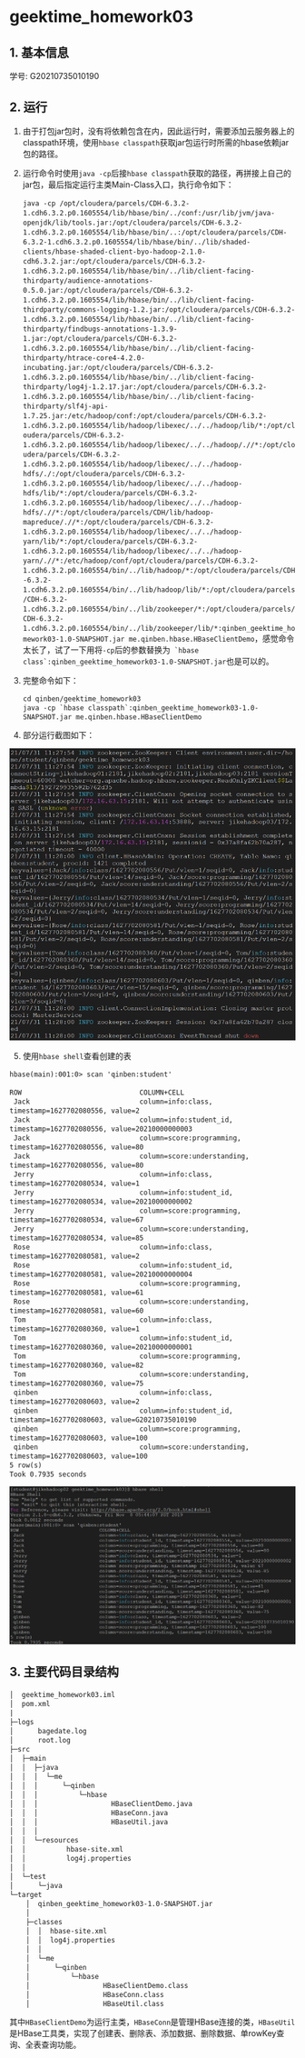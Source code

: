 # geektime_homework03
## 1. 基本信息

学号: G20210735010190

## 2. 运行

1. 由于打包jar包时，没有将依赖包含在内，因此运行时，需要添加云服务器上的classpath环境，使用`hbase classpath`获取jar包运行时所需的hbase依赖jar包的路径。

2. 运行命令时使用`java -cp`后接`hbase classpath`获取的路径，再拼接上自己的jar包，最后指定运行主类Main-Class入口，执行命令如下：

   `java -cp /opt/cloudera/parcels/CDH-6.3.2-1.cdh6.3.2.p0.1605554/lib/hbase/bin/../conf:/usr/lib/jvm/java-openjdk/lib/tools.jar:/opt/cloudera/parcels/CDH-6.3.2-1.cdh6.3.2.p0.1605554/lib/hbase/bin/..:/opt/cloudera/parcels/CDH-6.3.2-1.cdh6.3.2.p0.1605554/lib/hbase/bin/../lib/shaded-clients/hbase-shaded-client-byo-hadoop-2.1.0-cdh6.3.2.jar:/opt/cloudera/parcels/CDH-6.3.2-1.cdh6.3.2.p0.1605554/lib/hbase/bin/../lib/client-facing-thirdparty/audience-annotations-0.5.0.jar:/opt/cloudera/parcels/CDH-6.3.2-1.cdh6.3.2.p0.1605554/lib/hbase/bin/../lib/client-facing-thirdparty/commons-logging-1.2.jar:/opt/cloudera/parcels/CDH-6.3.2-1.cdh6.3.2.p0.1605554/lib/hbase/bin/../lib/client-facing-thirdparty/findbugs-annotations-1.3.9-1.jar:/opt/cloudera/parcels/CDH-6.3.2-1.cdh6.3.2.p0.1605554/lib/hbase/bin/../lib/client-facing-thirdparty/htrace-core4-4.2.0-incubating.jar:/opt/cloudera/parcels/CDH-6.3.2-1.cdh6.3.2.p0.1605554/lib/hbase/bin/../lib/client-facing-thirdparty/log4j-1.2.17.jar:/opt/cloudera/parcels/CDH-6.3.2-1.cdh6.3.2.p0.1605554/lib/hbase/bin/../lib/client-facing-thirdparty/slf4j-api-1.7.25.jar:/etc/hadoop/conf:/opt/cloudera/parcels/CDH-6.3.2-1.cdh6.3.2.p0.1605554/lib/hadoop/libexec/../../hadoop/lib/*:/opt/cloudera/parcels/CDH-6.3.2-1.cdh6.3.2.p0.1605554/lib/hadoop/libexec/../../hadoop/.//*:/opt/cloudera/parcels/CDH-6.3.2-1.cdh6.3.2.p0.1605554/lib/hadoop/libexec/../../hadoop-hdfs/./:/opt/cloudera/parcels/CDH-6.3.2-1.cdh6.3.2.p0.1605554/lib/hadoop/libexec/../../hadoop-hdfs/lib/*:/opt/cloudera/parcels/CDH-6.3.2-1.cdh6.3.2.p0.1605554/lib/hadoop/libexec/../../hadoop-hdfs/.//*:/opt/cloudera/parcels/CDH/lib/hadoop-mapreduce/.//*:/opt/cloudera/parcels/CDH-6.3.2-1.cdh6.3.2.p0.1605554/lib/hadoop/libexec/../../hadoop-yarn/lib/*:/opt/cloudera/parcels/CDH-6.3.2-1.cdh6.3.2.p0.1605554/lib/hadoop/libexec/../../hadoop-yarn/.//*:/etc/hadoop/conf/opt/cloudera/parcels/CDH-6.3.2-1.cdh6.3.2.p0.1605554/bin/../lib/hadoop/*:/opt/cloudera/parcels/CDH-6.3.2-1.cdh6.3.2.p0.1605554/bin/../lib/hadoop/lib/*:/opt/cloudera/parcels/CDH-6.3.2-1.cdh6.3.2.p0.1605554/bin/../lib/zookeeper/*:/opt/cloudera/parcels/CDH-6.3.2-1.cdh6.3.2.p0.1605554/bin/../lib/zookeeper/lib/*:qinben_geektime_homework03-1.0-SNAPSHOT.jar me.qinben.hbase.HBaseClientDemo`，感觉命令太长了，试了一下用将`-cp`后的参数替换为`` `hbase class`:qinben_geektime_homework03-1.0-SNAPSHOT.jar``也是可以的。
   
3. 完整命令如下：

   ```shell
   cd qinben/geektime_homework03
   java -cp `hbase classpath`:qinben_geektime_homework03-1.0-SNAPSHOT.jar me.qinben.hbase.HBaseClientDemo
   
   ```

4. 部分运行截图如下：

![](img_readme/homework03.png)

5. 使用`hbase shell`查看创建的表

```shell
hbase(main):001:0> scan 'qinben:student'

ROW                             COLUMN+CELL
 Jack                           column=info:class, timestamp=1627702080556, value=2
 Jack                           column=info:student_id, timestamp=1627702080556, value=20210000000003
 Jack                           column=score:programming, timestamp=1627702080556, value=80
 Jack                           column=score:understanding, timestamp=1627702080556, value=80
 Jerry                          column=info:class, timestamp=1627702080534, value=1
 Jerry                          column=info:student_id, timestamp=1627702080534, value=20210000000002
 Jerry                          column=score:programming, timestamp=1627702080534, value=67
 Jerry                          column=score:understanding, timestamp=1627702080534, value=85
 Rose                           column=info:class, timestamp=1627702080581, value=2
 Rose                           column=info:student_id, timestamp=1627702080581, value=20210000000004
 Rose                           column=score:programming, timestamp=1627702080581, value=61
 Rose                           column=score:understanding, timestamp=1627702080581, value=60
 Tom                            column=info:class, timestamp=1627702080360, value=1
 Tom                            column=info:student_id, timestamp=1627702080360, value=20210000000001
 Tom                            column=score:programming, timestamp=1627702080360, value=82
 Tom                            column=score:understanding, timestamp=1627702080360, value=75
 qinben                         column=info:class, timestamp=1627702080603, value=2
 qinben                         column=info:student_id, timestamp=1627702080603, value=G20210735010190
 qinben                         column=score:programming, timestamp=1627702080603, value=100
 qinben                         column=score:understanding, timestamp=1627702080603, value=100
5 row(s)
Took 0.7935 seconds

```

![](img_readme/homework03_2.png)

## 3. 主要代码目录结构
```
│  geektime_homework03.iml
│  pom.xml
|
├─logs
│      bagedate.log
│      root.log
├─src
│  ├─main
│  │  ├─java
│  │  │  └─me
│  │  │      └─qinben
│  │  │          └─hbase
│  │  │                  HBaseClientDemo.java
│  │  │                  HBaseConn.java
│  │  │                  HBaseUtil.java
│  │  │
│  │  └─resources
│  │          hbase-site.xml
│  │          log4j.properties
│  │
│  └─test
│      └─java
└─target
    │  qinben_geektime_homework03-1.0-SNAPSHOT.jar
    │
    ├─classes
    │  │  hbase-site.xml
    │  │  log4j.properties
    │  │
    │  └─me
    │      └─qinben
    │          └─hbase
    │                  HBaseClientDemo.class
    │                  HBaseConn.class
    │                  HBaseUtil.class
```

其中`HBaseClientDemo`为运行主类，`HBaseConn`是管理HBase连接的类，`HBaseUtil`是HBase工具类，实现了创建表、删除表、添加数据、删除数据、单rowKey查询、全表查询功能。
